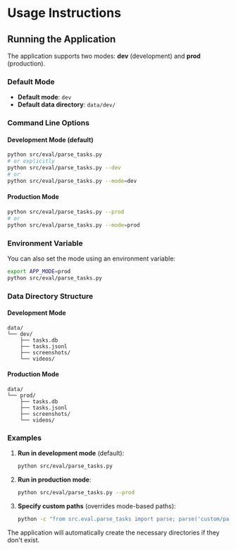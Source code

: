 # Usage Instructions

## Running the Application

The application supports two modes: **dev** (development) and **prod** (production).

### Default Mode
- **Default mode**: `dev`
- **Default data directory**: `data/dev/`

### Command Line Options

#### Development Mode (default)
```bash
python src/eval/parse_tasks.py
# or explicitly
python src/eval/parse_tasks.py --dev
# or
python src/eval/parse_tasks.py --mode=dev
```

#### Production Mode
```bash
python src/eval/parse_tasks.py --prod
# or
python src/eval/parse_tasks.py --mode=prod
```

### Environment Variable
You can also set the mode using an environment variable:
```bash
export APP_MODE=prod
python src/eval/parse_tasks.py
```

### Data Directory Structure

#### Development Mode
```
data/
└── dev/
    ├── tasks.db
    ├── tasks.jsonl
    ├── screenshots/
    └── videos/
```

#### Production Mode
```
data/
└── prod/
    ├── tasks.db
    ├── tasks.jsonl
    ├── screenshots/
    └── videos/
```

### Examples

1. **Run in development mode** (default):
   ```bash
   python src/eval/parse_tasks.py
   ```

2. **Run in production mode**:
   ```bash
   python src/eval/parse_tasks.py --prod
   ```

3. **Specify custom paths** (overrides mode-based paths):
   ```bash
   python -c "from src.eval.parse_tasks import parse; parse('custom/path/tasks.db', 'custom/output.jsonl')"
   ```

The application will automatically create the necessary directories if they don't exist.
